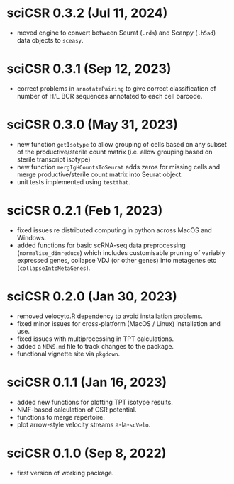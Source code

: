 # sciCSR 0.3.2 (Jul 11, 2024)
+ moved engine to convert between Seurat (`.rds`) and Scanpy (`.h5ad`) data objects to `sceasy`.

# sciCSR 0.3.1 (Sep 12, 2023)
+ correct problems in `annotatePairing` to give correct classification of number of H/L BCR sequences annotated to each cell barcode.

# sciCSR 0.3.0 (May 31, 2023)
* new function `getIsotype` to allow grouping of cells based on any subset of the productive/sterile count matrix (i.e. allow grouping based on sterile transcript isotype)
* new function `mergIgHCountsToSeurat` adds zeros for missing cells and merge productive/sterile count matrix into Seurat object.
* unit tests implemented using `testthat`.

# sciCSR 0.2.1 (Feb 1, 2023)
* fixed issues re distributed computing in python across MacOS and Windows.
* added functions for basic scRNA-seq data preprocessing (`normalise_dimreduce`) which includes customisable pruning of variably expressed genes, collapse VDJ (or other genes) into metagenes etc (`collapseIntoMetaGenes`).

# sciCSR 0.2.0 (Jan 30, 2023)
* removed velocyto.R dependency to avoid installation problems.
* fixed minor issues for cross-platform (MacOS / Linux) installation and use.
* fixed issues with multiprocessing in TPT calculations.
* added a `NEWS.md` file to track changes to the package.
* functional vignette site via `pkgdown`.

# sciCSR 0.1.1 (Jan 16, 2023)
* added new functions for plotting TPT isotype results.
* NMF-based calculation of CSR potential.
* functions to merge repertoire.
* plot arrow-style velocity streams a-la-`scVelo`.

# sciCSR 0.1.0 (Sep 8, 2022)
* first version of working package.

